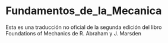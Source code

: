 # Fundamentos_de_la_Mecanica
Esta es una traducción no oficial de la segunda edición del libro Foundations of Mechanics de R. Abraham y J. Marsden
